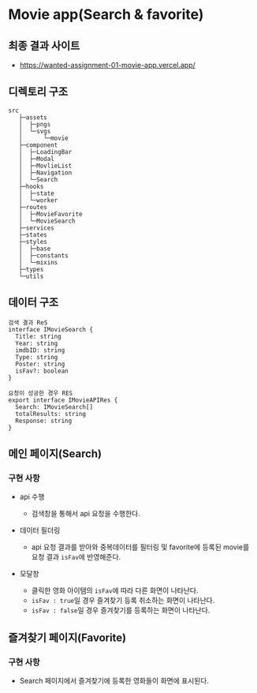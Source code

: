 # Movie app(Search & favorite)
## 최종 결과 사이트
- https://wanted-assignment-01-movie-app.vercel.app/
## 디렉토리 구조
```
src
   ├─assets
   │  ├─pngs
   │  └─svgs
   │      └─movie
   ├─component
   │  ├─LoadingBar
   │  ├─Modal
   │  ├─MovlieList
   │  ├─Navigation
   │  └─Search
   ├─hooks
   │  ├─state
   │  └─worker
   ├─routes
   │  ├─MovieFavorite
   │  └─MovieSearch
   ├─services
   ├─states
   ├─styles
   │  ├─base
   │  ├─constants
   │  └─mixins
   ├─types
   └─utils
   ```
## 데이터 구조
```
검색 결과 ReS
interface IMovieSearch {
  Title: string
  Year: string
  imdbID: string
  Type: string
  Poster: string
  isFav?: boolean
}

요청이 성공한 경우 RES
export interface IMovieAPIRes {
  Search: IMovieSearch[]
  totalResults: string
  Response: string
}
```


## 메인 페이지(Search)

### 구현 사항

- api 수행
  - 검색창을 통해서 api 요청을 수행한다.
   
- 데이터 필더링
  - api 요청 결과를 받아와 중복데이터를 필터링 및 favorite에 등록된 movie를 요청 결과 ```isFav```에 반영해준다.
- 모달창
  - 클릭한 영화 아이템의 ```isFav```에 따라 다른 화면이 나타난다.
  - ```isFav : true```일 경우 즐겨찾기 등록 취소하는 화면이 나타난다.
  - ```isFav : false```일 경우 즐겨찾기를 등록하는 화면이 나타난다.


## 즐겨찾기 페이지(Favorite)

### 구현 사항
- Search 페이지에서 즐겨찾기에 등록한 영화들이 화면에 표시된다.

